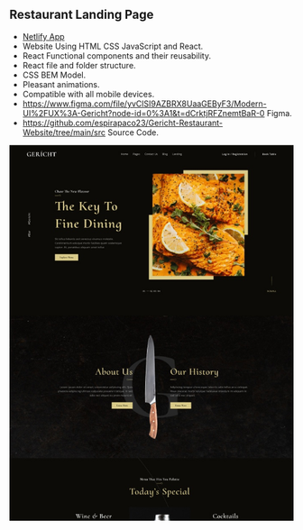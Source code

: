 ## Restaurant Landing Page

- [Netlify App](https://boisterous-twilight-dc1259.netlify.app/)  
- Website Using HTML CSS JavaScript and React.
- React Functional components and their reusability.
- React file and folder structure.
- CSS BEM Model.
- Pleasant animations.
- Compatible with all mobile devices.
- https://www.figma.com/file/yvClSI9AZBRX8UaaGEByF3/Modern-UI%2FUX%3A-Gericht?node-id=0%3A1&t=dCrktjRFZnemtBaR-0 Figma.
- https://github.com/espirapaco23/Gericht-Restaurant-Website/tree/main/src Source Code.

![preview img](/preview.jpg)

